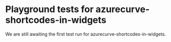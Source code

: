 # Playground tests for azurecurve-shortcodes-in-widgets
We are still awaiting the first test run for azurecurve-shortcodes-in-widgets.
